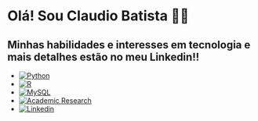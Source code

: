 # Olá! Sou Claudio Batista 🙋‍♂️

## Minhas habilidades e interesses em tecnologia e mais detalhes estão no meu Linkedin!!

- [![Python](https://img.shields.io/badge/Python-3776AB?style=for-the-badge&logo=python&logoColor=white)]()
- [![R](https://img.shields.io/badge/R-276DC3?style=for-the-badge&logo=r&logoColor=white)]()
- [![MySQL](https://img.shields.io/badge/MySQL-005C84?style=for-the-badge&logo=mysql&logoColor=white)]()
- [![Academic Research](https://img.shields.io/badge/Academic%20Research-Blue?style=for-the-badge&color=blue&logo=data:image/png;base64,INSERT_BASE64_CODE)](http://lattes.cnpq.br/7026539658620942)
- [![Linkedin](https://img.shields.io/badge/LinkedIn-0077B5?style=for-the-badge&logo=linkedin&logoColor=white)](https://www.linkedin.com/in/ant%C3%B4nio-claudio-dutra-batista-11a01224a/)
